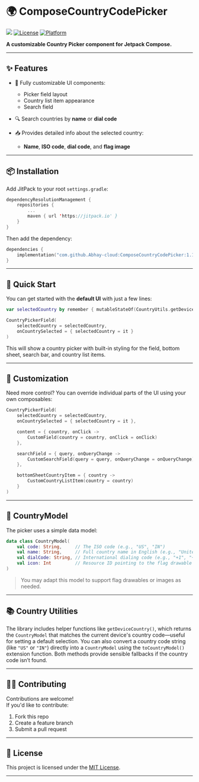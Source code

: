 # 🌍 ComposeCountryCodePicker

[![](https://jitpack.io/v/Abhay-cloud/ComposeCountryCodePicker.svg)](https://jitpack.io/#Abhay-cloud/ComposeCountryCodePicker)
[![License](https://img.shields.io/github/license/Abhay-cloud/ComposeCountryCodePicker)](LICENSE)
[![Platform](https://img.shields.io/badge/platform-android-blue)](https://developer.android.com/jetpack/compose)

 **A customizable Country Picker component for Jetpack Compose.**

---

## ✨ Features

* 🎨 Fully customizable UI components:

  * Picker field layout
  * Country list item appearance
  * Search field
* 🔍 Search countries by **name** or **dial code**
* 📥 Provides detailed info about the selected country:

  * **Name**, **ISO code**, **dial code**, and **flag image**

---

## 📦 Installation

Add JitPack to your root `settings.gradle`:

```kotlin
dependencyResolutionManagement {
    repositories {
        ...
        maven { url 'https://jitpack.io' }
    }
}
```

Then add the dependency:

```kotlin
dependencies {
    implementation("com.github.Abhay-cloud:ComposeCountryCodePicker:1.1.1")
}
```

---

## 🚀 Quick Start

You can get started with the **default UI** with just a few lines:

```kotlin
var selectedCountry by remember { mutableStateOf(CountryUtils.getDeviceCountry()) }

CountryPickerField(
    selectedCountry = selectedCountry,
    onCountrySelected = { selectedCountry = it }
)
```

This will show a country picker with built-in styling for the field, bottom sheet, search bar, and country list items.

---

## 🧩 Customization

Need more control? You can override individual parts of the UI using your own composables:

```kotlin
CountryPickerField(
    selectedCountry = selectedCountry,
    onCountrySelected = { selectedCountry = it },

    content = { country, onClick ->
        CustomField(country = country, onClick = onClick)
    },

    searchField = { query, onQueryChange ->
        CustomSearchField(query = query, onQueryChange = onQueryChange)
    },

    bottomSheetCountryItem = { country ->
        CustomCountryListItem(country = country)
    }
)
```

---

## 📘 CountryModel

The picker uses a simple data model:

```kotlin
data class CountryModel(
    val code: String,     // The ISO code (e.g., "US", "IN")
    val name: String,     // Full country name in English (e.g., "United States", "India")
    val dialCode: String, // International dialing code (e.g., "+1", "+91")
    val icon: Int         // Resource ID pointing to the flag drawable (e.g., R.drawable.flag_us)
)
```

> You may adapt this model to support flag drawables or images as needed.

---

## 📚 Country Utilities

The library includes helper functions like `getDeviceCountry()`, which returns the `CountryModel` that matches the current device's country code—useful for setting a default selection. You can also convert a country code string (like `"US"` or `"IN"`) directly into a `CountryModel` using the `toCountryModel()` extension function. Both methods provide sensible fallbacks if the country code isn’t found.

---

## 🧑‍💻 Contributing

Contributions are welcome!  
If you'd like to contribute:

1. Fork this repo
2. Create a feature branch
3. Submit a pull request

---

## 📄 License

This project is licensed under the [MIT License](LICENSE).

---
